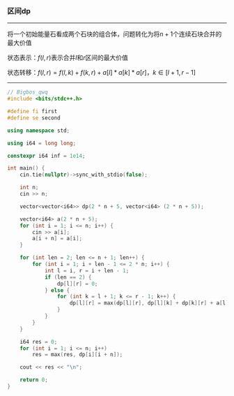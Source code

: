 ### 区间dp

___

将一个初始能量石看成两个石块的组合体，问题转化为将$n + 1$个连续石块合并的最大价值

状态表示：$f(l,r)$表示合并$l$和$r$区间的最大价值

状态转移：$f(l, r) = f(l,k) + f(k,r) + a[l] * a[k] * a[r]， k\in[l+1,r-1]$

___

````c++
// Bigbos_qwq
#include <bits/stdc++.h>

#define fi first
#define se second

using namespace std;

using i64 = long long;

constexpr i64 inf = 1e14;

int main() {
    cin.tie(nullptr)->sync_with_stdio(false);

    int n;
    cin >> n;

    vector<vector<i64>> dp(2 * n + 5, vector<i64> (2 * n + 5));

    vector<i64> a(2 * n + 5);
    for (int i = 1; i <= n; i++) {
        cin >> a[i];
        a[i + n] = a[i];
    }

    for (int len = 2; len <= n + 1; len++) {
        for (int i = 1; i + len - 1 <= 2 * n; i++) {
            int l = i, r = i + len - 1;
            if (len == 2) {
                dp[l][r] = 0;
            } else {
                for (int k = l + 1; k <= r - 1; k++) {
                    dp[l][r] = max(dp[l][r], dp[l][k] + dp[k][r] + a[l] * a[k] * a[r]);
                }
            }
        } 
    }

    i64 res = 0;
    for (int i = 1; i <= n; i++)
        res = max(res, dp[i][i + n]);

    cout << res << "\n";

    return 0;
}
````

